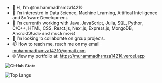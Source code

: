 - 👋 Hi, I’m @muhammadhamza14210
- 👀 I’m interested in Data Science, Machine Learning, Artifical Intelligence and Software Development.
- 🌱 I’m currently working with Java, JavaScript, Julia, SQL, Python, C/C++, HTML, CSS, React.js, Next.js, Express.js, MongoDB, AndroidStudio and much more!
- 💞️ I’m looking to collaborate on group projects.
- 📫 How to reach me, reach me on my email : muhammadhamza14210@gmail.com
- 🌐 View my portfolio at: https://muhammadhamza14210.vercel.app


![GitHub Stats](https://github-readme-stats.vercel.app/api?username=muhammadhamza14210&theme=tokyonight)




![Top Langs](https://github-readme-stats.vercel.app/api/top-langs/?username=muhammadhamza14210&layout=compact)
<!---
muhammadhamza14210/muhammadhamza14210 is a ✨ special ✨ repository because its `README.md` (this file) appears on your GitHub profile.
You can click the Preview link to take a look at your changes.
--->

